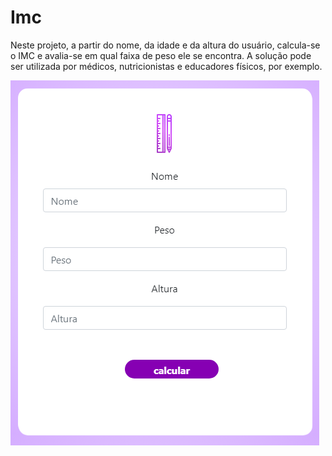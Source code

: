 # Imc

Neste projeto, a partir do nome, da idade e da altura do usuário, calcula-se o IMC e avalia-se em qual faixa de peso ele se encontra. A solução pode ser utilizada por médicos, nutricionistas e educadores físicos, por exemplo.

<a href="https://mariaclaraguedes.github.io/Imc/Maria/"><img src="Maria/img/imc.png"/></a>
